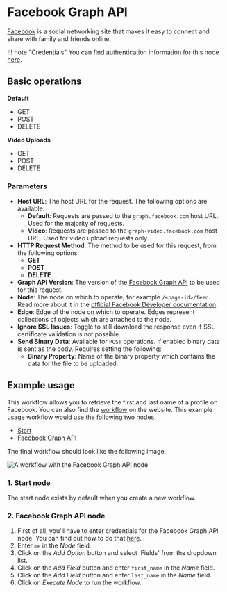 # Facebook Graph API

[Facebook](https://www.facebook.com/) is a social networking site that makes it easy to connect and share with family and friends online.

!!! note "Credentials"
    You can find authentication information for this node [here](/integrations/builtin/credentials/facebookGraph/).


## Basic operations

**Default**
- GET
- POST
- DELETE 


**Video Uploads**
- GET
- POST
- DELETE 


### Parameters

* **Host URL**: The host URL for the request. The following options are available:
    * **Default**: Requests are passed to the `graph.facebook.com` host URL. Used for the majority of requests.
    * **Video**: Requests are passed to the `graph-video.facebook.com` host URL. Used for video upload requests only.
* **HTTP Request Method**: The method to be used for this request, from the following options:
    * **GET**
    * **POST**
    * **DELETE**
* **Graph API Version**: The version of the [Facebook Graph API](https://developers.facebook.com/docs/graph-api/changelog) to be used for this request.
* **Node**: The node on which to operate, for example `/<page-id>/feed`. Read more about it in the [official Facebook Developer documentation](https://developers.facebook.com/docs/graph-api/using-graph-api).
* **Edge**: Edge of the node on which to operate. Edges represent collections of objects which are attached to the node.
* **Ignore SSL Issues**: Toggle to still download the response even if SSL certificate validation is not possible.
* **Send Binary Data**: Available for `POST` operations. If enabled binary data is sent as the body. Requires setting the following:
    * **Binary Property**: Name of the binary property which contains the data for the file to be uploaded.

## Example usage

This workflow allows you to retrieve the first and last name of a profile on Facebook. You can also find the [workflow](https://n8n.io/workflows/514) on the website. This example usage workflow would use the following two nodes.
- [Start](/integrations/builtin/core-nodes/n8n-nodes-base.start/)
- [Facebook Graph API]()

The final workflow should look like the following image.

![A workflow with the Facebook Graph API node](/_images/integrations/builtin/app-nodes/facebookgraphapi/workflow.png)

### 1. Start node

The start node exists by default when you create a new workflow.

### 2. Facebook Graph API node

1. First of all, you'll have to enter credentials for the Facebook Graph API node. You can find out how to do that [here](/integrations/builtin/credentials/facebookGraph/).
2. Enter `me` in the *Node* field.
3. Click on the *Add Option* button and select 'Fields' from the dropdown list.
4. Click on the *Add Field* button and enter `first_name` in the *Name* field.
5. Click on the *Add Field* button and enter `last_name` in the *Name* field.
6. Click on *Execute Node* to run the workflow.
